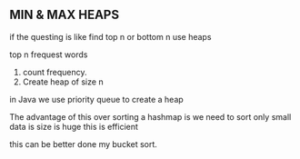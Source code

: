 ## MIN & MAX HEAPS 

if the questing is like find top n or bottom n use heaps

top n frequest words

1. count frequency.
2. Create heap of size n

in Java we use priority queue to create a heap

The advantage of this over sorting a hashmap is we need to sort only small data is size is huge this is efficient 

this can be better done my bucket sort.